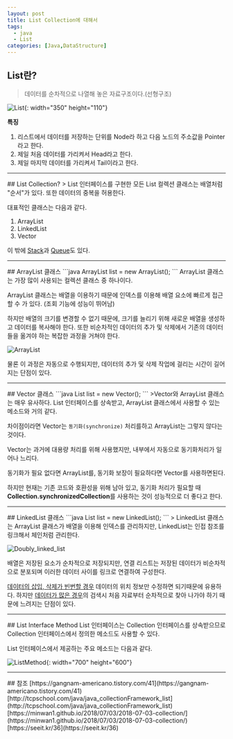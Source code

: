 ```yaml
---
layout: post
title: List Collection에 대해서
tags:
  - java
  - List
categories: [Java,DataStructure]
---
```

## List란?
> 데이터를 순차적으로 나열해 놓은 자료구조이다.(선형구조)

![List]({{site.url}}/images/List.JPG){: width="350" height="110"}

<b>특징</b>
1. 리스트에서 데이터를 저장하는 단위를 Node라 하고 다음 노드의 주소값을 Pointer라고 한다.
2. 제일 처음 데이터를 가리켜서 Head라고 한다.
3. 제일 마지막 데이터를 가리켜서 Tail이라고 한다.
<hr>
## List Collection?
> List 인터페이스를 구현한 모든 List 컬렉션 클래스는 배열처럼 "순서"가 있다. 또한 데이터의 중복을 허용한다.

대표적인 클래스는 다음과 같다.
1. ArrayList<E>
2. LinkedList<E>
3. Vector<E>

이 밖에 [Stack](https://jae-ran.github.io/Stack/)과 [Queue](https://jae-ran.github.io/Queue/)도 있다.
<hr>
## ArrayList<E> 클래스
```java
ArrayList<E> list = new ArrayList<E>();
```
ArrayList 클래스는 가장 많이 사용되는 컬렉션 클래스 중 하나이다.

ArrayList 클래스는 배열을 이용하기 때문에 인덱스를 이용해 배열 요소에 빠르게 접근할 수 가 있다. (조회 기능에 성능이 뛰어남)

하지만 배열의 크기를 변경할 수 없기 때문에, 크기를 늘리기 위해 새로운 배열을 생성하고 데이터를 복사해야 한다. 또한 비순차적인 데이터의 추가 및 삭제에서 기존의 데이터들을 옮겨야 하는 복잡한 과정을 거쳐야 한다.

![ArrayList]({{site.url}}/images/ArrayList.png)

물론 이 과정은 자동으로 수행되지만, 데이터의 추가 및 삭제 작업에 걸리는 시간이 길어지는 단점이 있다.
<hr>
## Vector<E> 클래스
```java
List<E> list = new Vector<E>();
```
>Vector와 ArrayList 클래스는 매우 유사하다. List 인터페이스를 상속받고, ArrayList 클래스에서 사용할 수 있는 메소드와 거의 같다.

차이점이라면 Vector는 `동기화(synchronize)` 처리를하고 ArrayList는 그렇지 않다는 것이다.

Vector는 과거에 대용량 처리를 위해 사용했지만, 내부에서 자동으로 동기화처리가 일어나 느리다.

동기화가 필요 없다면 ArrayList를, 동기화 보장이 필요하다면 Vector를 사용하면된다.

**<i class="fa fa-exclamation"></i>**  하지만 현재는 기존 코드와 호환성을 위해 남아 있고, 동기화 처리가 필요할 때 <b>Collection.synchronizedCollection</b>를 사용하는 것이 성능적으로 더 좋다고 한다.
<hr>
## LinkedList<E> 클래스
```java
List<E> list = new LinkedList<E>();
```
> LinkedList 클래스는 ArrayList 클래스가 배열을 이용해 인덱스를 관리하지만, LinkedList는 인접 참조를 링크해서 체인처럼 관리한다.

![Doubly_linked_list]({{site.url}}/images/Doubly_linked_list.png)

배열은 저장된 요소가 순차적으로 저장되지만, 연결 리스트는 저장된 데이터가 비순차적으로 분포되며 이러한 데이터 사이를 링크로 연결하여 구성한다.

<u>데이터의 삽입, 삭제가 빈번할 경우</u> 데이터의 위치 정보만 수정하면 되기때문에 유용하다. 하지만 <u>데이터가 많은 경우</u>의 검색시 처음 자료부터 순차적으로 찾아 나가야 하기 때문에 느려지는 단점이 있다.
<hr>
## List Interface Method
List 인터페이스는 Collection 인터페이스를 상속받으므로 Collection 인터페이스에서 정의한 메소드도 사용할 수 있다.

List 인터페이스에서 제공하는 주요 메소드는 다음과 같다.

![ListMethod]({{site.url}}/images/ListMethod.JPG){: width="700" height="600"}

<hr>
## 참조
[https://gangnam-americano.tistory.com/41](https://gangnam-americano.tistory.com/41)
[http://tcpschool.com/java/java_collectionFramework_list](http://tcpschool.com/java/java_collectionFramework_list)
[https://minwan1.github.io/2018/07/03/2018-07-03-collection/](https://minwan1.github.io/2018/07/03/2018-07-03-collection/)
[https://seeit.kr/36](https://seeit.kr/36)
